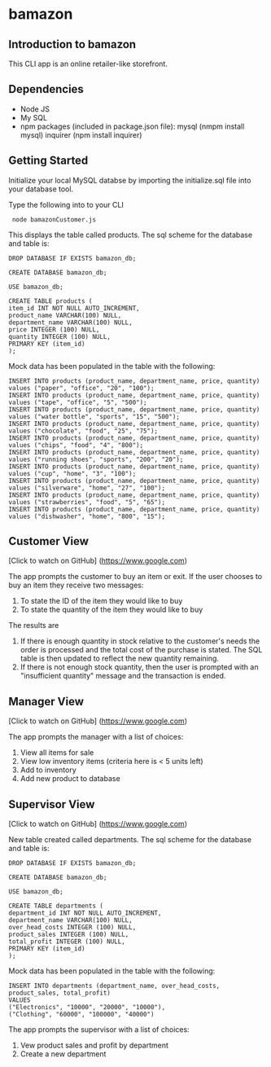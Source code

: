 # bamazon
## Introduction to bamazon
This CLI app is an online retailer-like storefront.

## Dependencies
* Node JS
* My SQL
* npm packages (included in package.json file): mysql (nmpm install mysql) inquirer (npm install inquirer)

## Getting Started
Initialize your local MySQL databse by importing the initialize.sql file into your database tool.

Type the following into to your CLI

``` node bamazonCustomer.js```

This displays the table called products. The sql scheme for the database and table is:
```
DROP DATABASE IF EXISTS bamazon_db;

CREATE DATABASE bamazon_db;

USE bamazon_db;

CREATE TABLE products (
item_id INT NOT NULL AUTO_INCREMENT,
product_name VARCHAR(100) NULL,
department_name VARCHAR(100) NULL,
price INTEGER (100) NULL,
quantity INTEGER (100) NULL,
PRIMARY KEY (item_id)
);
```

Mock data has been populated in the table with the following:
```
INSERT INTO products (product_name, department_name, price, quantity) values ("paper", "office", "20", "100");
INSERT INTO products (product_name, department_name, price, quantity) values ("tape", "office", "5", "500");
INSERT INTO products (product_name, department_name, price, quantity) values ("water bottle", "sports", "15", "500");
INSERT INTO products (product_name, department_name, price, quantity) values ("chocolate", "food", "25", "75");
INSERT INTO products (product_name, department_name, price, quantity) values ("chips", "food", "4", "800");
INSERT INTO products (product_name, department_name, price, quantity) values ("running shoes", "sports", "200", "20");
INSERT INTO products (product_name, department_name, price, quantity) values ("cup", "home", "3", "100");
INSERT INTO products (product_name, department_name, price, quantity) values ("silverware", "home", "27", "100");
INSERT INTO products (product_name, department_name, price, quantity) values ("strawberries", "food", "5", "65");
INSERT INTO products (product_name, department_name, price, quantity) values ("dishwasher", "home", "800", "15");

```
## Customer View

[Click to watch on GitHub] (https://www.google.com)

The app prompts the customer to buy an item or exit. If the user chooses to buy an item they receive two messages:
1. To state the ID of the item they would like to buy
2. To state the quantity of the item they would like to buy

The results are
1. If there is enough quantity in stock relative to the customer's needs the order is processed and the total cost of the purchase is stated. The SQL table is then updated to reflect the new quantity remaining.
2. If there is not enough stock quantity, then the user is prompted with an "insufficient quantity" message and the transaction is ended.

## Manager View
[Click to watch on GitHub] (https://www.google.com)

The app prompts the manager with a list of choices:
1. View all items for sale
2. View low inventory items (criteria here is < 5 units left)
3. Add to inventory
4. Add new product to database

## Supervisor View
[Click to watch on GitHub] (https://www.google.com)

New table created called departments. The sql scheme for the database and table is:
```
DROP DATABASE IF EXISTS bamazon_db;

CREATE DATABASE bamazon_db;

USE bamazon_db;

CREATE TABLE departments (
department_id INT NOT NULL AUTO_INCREMENT,
department_name VARCHAR(100) NULL,
over_head_costs INTEGER (100) NULL,
product_sales INTEGER (100) NULL,
total_profit INTEGER (100) NULL,
PRIMARY KEY (item_id)
);
```

Mock data has been populated in the table with the following:
```
INSERT INTO departments (department_name, over_head_costs, product_sales, total_profit)
VALUES
("Electronics", "10000", "20000", "10000"),
("Clothing", "60000", "100000", "40000")
```
The app prompts the supervisor with a list of choices:

1. Vew product sales and profit by department
2. Create a new department


